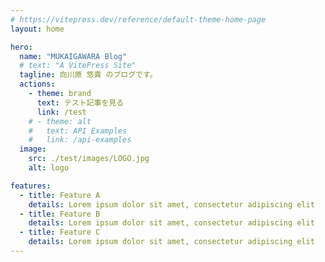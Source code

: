 ```yaml
---
# https://vitepress.dev/reference/default-theme-home-page
layout: home

hero:
  name: "MUKAIGAWARA Blog"
  # text: "A VitePress Site"
  tagline: 向川原 悠貴 のブログです。
  actions:
    - theme: brand
      text: テスト記事を見る
      link: /test
    # - theme: alt
    #   text: API Examples
    #   link: /api-examples
  image:
    src: ./test/images/LOGO.jpg
    alt: logo

features:
  - title: Feature A
    details: Lorem ipsum dolor sit amet, consectetur adipiscing elit
  - title: Feature B
    details: Lorem ipsum dolor sit amet, consectetur adipiscing elit
  - title: Feature C
    details: Lorem ipsum dolor sit amet, consectetur adipiscing elit
---
```


<!-- TODO: 画像を円形にする方法を調べる -->

<style>
:root {
  --vp-home-hero-name-color: transparent;
  --vp-home-hero-name-background: -webkit-linear-gradient(120deg, #bd34fe 30%, #41d1ff);

  --vp-home-hero-image-background-image: linear-gradient(-45deg, #bd34fe 50%, #47caff 50%);
  --vp-home-hero-image-border-radius: 50%;
  --vp-home-hero-image-filter: blur(44px);
}

@media (min-width: 640px) {
  :root {
    --vp-home-hero-image-filter: blur(56px);
  }
}

@media (min-width: 960px) {
  :root {
    --vp-home-hero-image-filter: blur(68px);
  }
}
</style>
